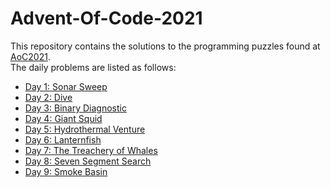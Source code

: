 # Advent-Of-Code-2021
This repository contains the solutions to the programming puzzles found at [AoC2021](https://adventofcode.com/2021).  
The daily problems are listed as follows:
* [Day 1: Sonar Sweep](./Day1/)
* [Day 2: Dive](./Day2/)
* [Day 3: Binary Diagnostic](./Day3/)
* [Day 4: Giant Squid](./Day4/)
* [Day 5: Hydrothermal Venture](./Day5/)
* [Day 6: Lanternfish](./Day6/)
* [Day 7: The Treachery of Whales](./Day7/)
* [Day 8: Seven Segment Search](./Day8/)
* [Day 9: Smoke Basin](./Day9/)